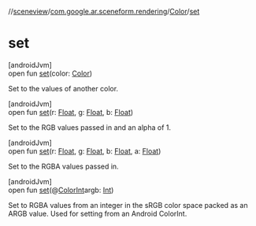 //[sceneview](../../../index.md)/[com.google.ar.sceneform.rendering](../index.md)/[Color](index.md)/[set](set.md)

# set

[androidJvm]\
open fun [set](set.md)(color: [Color](index.md))

Set to the values of another color.

[androidJvm]\
open fun [set](set.md)(r: [Float](https://kotlinlang.org/api/latest/jvm/stdlib/kotlin/-float/index.html), g: [Float](https://kotlinlang.org/api/latest/jvm/stdlib/kotlin/-float/index.html), b: [Float](https://kotlinlang.org/api/latest/jvm/stdlib/kotlin/-float/index.html))

Set to the RGB values passed in and an alpha of 1.

[androidJvm]\
open fun [set](set.md)(r: [Float](https://kotlinlang.org/api/latest/jvm/stdlib/kotlin/-float/index.html), g: [Float](https://kotlinlang.org/api/latest/jvm/stdlib/kotlin/-float/index.html), b: [Float](https://kotlinlang.org/api/latest/jvm/stdlib/kotlin/-float/index.html), a: [Float](https://kotlinlang.org/api/latest/jvm/stdlib/kotlin/-float/index.html))

Set to the RGBA values passed in.

[androidJvm]\
open fun [set](set.md)(@[ColorInt](https://developer.android.com/reference/kotlin/androidx/annotation/ColorInt.html)argb: [Int](https://kotlinlang.org/api/latest/jvm/stdlib/kotlin/-int/index.html))

Set to RGBA values from an integer in the sRGB color space packed as an ARGB value. Used for setting from an Android ColorInt.
